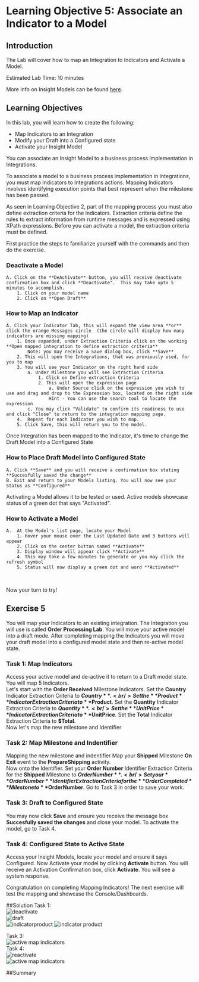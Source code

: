 # Learning Objective 5: Associate an Indicator to a Model 

## Introduction
The Lab will cover how to map an Integration to Indicators and Activate a Model.

Estimated Lab Time: 10 minutes

More info on Insight Models can be found [here](https://docs.oracle.com/en/cloud/paas/integration-cloud/user-int-insight-oci/work-models-integration-insight.html).

## Learning Objectives
In this lab, you will learn how to create the following:
- Map Indicators to an Integration
- Modify your Draft into a Configured state
- Activate your Insight Model <br />

You can associate an Insight Model to a business process implementation in Integrations.

To associate a model to a business process implementation in Integrations, you must map Indicators to Integrations actions.  Mapping Indicators involves identifying execution points that best represent when the milestone has been passed. 

As seen in Learning Objective 2, part of the mapping process you must also define extraction criteria for the Indicators. Extraction criteria define the rules to extract information from runtime messages and is expressed using XPath expressions. Before you can activate a model, the extraction criteria must be defined. 

First practice the steps to familiarize yourself with the commands and then do the exercise.
### Deactivate a Model
    A. Click on the **DeActivate** button, you will receive deactivate confirmation box and click **Deactivate".  This may take upto 5 minutes to accomplish. 
        1. Click on your model name
        2. Click on **Open Draft**

### How to Map an Indicator
    A. Click your Indicator Tab, this will expand the view area **or** click the orange Messages circle  (the circle will display how many indicators are missing mapping) 
        1. Once expanded, under Extraction Criteria click on the working **Open mapped integration to define extraction criteria**
            Note: you may receive a Save dialog box, click **Save**
        2. This will open the Integrations, that was previously used, for you to map 
        3. You will see your Indicator on the right hand side
            a. Under Milestone you will see Extraction Criteria
                1. Click on Define extraction Criteria
                2. This will open the expression page
                    a. Under Source click on the expression you wish to use and drag and drop to the Expression box, located on the right side 
                    Hint - You can use the search tool to locate the expression 
            c. You may click "Validate" to confirm its readiness to use and click "Close" to return to the integration mapping page.
        4.  Repeat for each Indicator you wish to map.
        5. Click Save, this will return you to the model.
        
Once Integration has been mapped to the Indicator, it's time to change the Draft Model into a Configured State <br />
### How to Place Draft Model into Configured State

    A. Click **Save** and you will receive a confirmation box stating **Succesfully saved the change**
    B. Exit and return to your Models listing. You will now see your Status as **Configured**

Activating a Model allows it to be tested or used. Active models showcase status of a green dot that says "Activated". <br />
### How to Activate a Model

    A.  At the Model's list page, locate your Model
        1. Hover your mouse over the Last Updated Date and 3 buttons will appear
        2. Click on the center button named **Activate**
        3. Display window will appear click **Activate**
        4. This may take a few minutes to generate or you may click the refresh symbol
        5. Status will now display a green dot and word **Activated**

 <br />

Now your turn to try!

## Exercise 5
 You will map your Indicators to an existing integration. The Integration you will use is called **Order Processing Lab**. You will move your active model into a draft mode. After completing mapping the Indicators you will move your draft model into a configured model state and then re-active model state. 

### Task 1: Map Indicators
Access your active model and de-active it to return to a Draft model state. You will map 5 Indicators.<br />
Let's start with the **Order Received** Milestone Indicators. Set the **Country** Indicator Extraction Criteria to **$Country**.<br />
 Set the **Product** Indicator Extraction Criteria to **$Product**. Set the **Quantity** Indicator Extraction Criteria to **$Quantity**. <br />
Set the **UnitPrice** Indicator Extraction Criteria to **$UnitPrice**. Set the **Total** Indicator Extraction Criteria to **$Total**. <br />
Now let's map the new milestone and Identifier <br />
### Task 2: Map Milestone and Indentifier  <br />
Mapping the new milestone and indentifier 
Map your **Shipped** Milestone **On Exit** event to the **PrepareShipping** activity. <br />
Now onto the Identifier. Set your **Order Number** Identifier Extraction Criteria for the **Shipped** Milestone to **$OrderNumber**.<br />
Set your **Order Number** Identifier Extraction Criteria for the **Order Completed** Milestone to **$OrderNumber**. Go to Task 3 in order to save your work.<br />
     
### Task 3: Draft to Configured State <br />
You may now click **Save** and ensure you receive the message box **Succesfully saved the changes** and close your model. To activate the model, go to Task 4. 
    
### Task 4: Configured State to Active State <br />
Access your Insight Models, locate your model and ensure it says Configured. Now Activate your model by clicking **Activate** button. You will receive an Activation Confirmation box, click **Activate**. You will see a system response. 

Congratulation on completing Mapping Indicators! The next exercise will test the mapping and showcase the Console/Dashboards. 

##Solution
Task 1: <br />
![deactivate](./images/deactivate.jpg " ") <br />
![draft](./images/draft.jpg " ")  <br />
![indicatorproduct](./images/indicator-product.jpg " ")  ![indicator product](./images/shipped-milestone.jpg " ")


Task 3: <br />
![active map indicators](./images/activate-map-indicators.jpg " ")
<br />
Task 4: <br />
![reactivate](./images/reactivate.jpg " ")  <br />
![active map indicators](./images/activate-map-indicators.jpg " ")  <br />

##Summary
